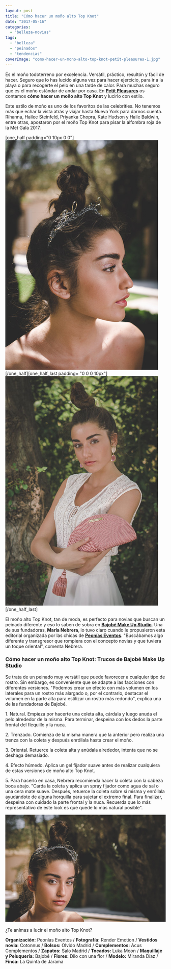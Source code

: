 ```yaml
---
layout: post
title: "Cómo hacer un moño alto Top Knot"
date: "2017-05-16"
categories: 
  - "belleza-novias"
tags: 
  - "belleza"
  - "peinados"
  - "tendencias"
coverImage: "como-hacer-un-mono-alto-top-knot-petit-pleasures-1.jpg"
---
```


Es el moño todoterreno por excelencia. Versátil, práctico, resultón y fácil de hacer. Seguro que lo has lucido alguna vez para hacer ejercicio, para ir a la playa o para recogerte el pelo en una tarde de calor. Para muchas seguro que es el moño estándar de andar por casa. En [**Petit Pleasures**](https://petitpleasures.com) os contamos **cómo hacer un** **moño alto Top Knot** y lucirlo con estilo.

Este estilo de moño es uno de los favoritos de las celebrities. No tenemos más que echar la vista atrás y viajar hasta Nueva York para darnos cuenta. Rihanna, Hailee Steinfeld, Priyanka Chopra, Kate Hudson y Haile Baldwin, entre otras, apostaron por el moño Top Knot para pisar la alfombra roja de la Met Gala 2017.

\[one\_half padding="0 10px 0 0"\]![cómo hacer un moño alto top knot](/images/como-hacer-un-mono-alto-top-knot-petit-pleasures-2.jpg)\[/one\_half\]\[one\_half\_last padding= "0 0 0 10px"\]![cómo hacer un moño alto top knot](/images/como-hacer-un-mono-alto-top-knot-petit-pleasures-3.jpg)\[/one\_half\_last\]

El moño alto Top Knot, tan de moda, es perfecto para novias que buscan un peinado diferente y eso lo saben de sobra en [**Bajobé Make Up Studio**](http://bajobe.com). Una de sus fundadoras, **María Nebrera**, lo tuvo claro cuando le propusieron esta editorial organizada por las chicas de [**Peonías Eventos**](http://www.peoniaseventos.com). "Buscábamos algo diferente y transgresor que rompiera con el concepto novias y que tuviera un toque oriental", comenta Nebrera.

### Cómo hacer un moño alto Top Knot: Trucos de Bajobé Make Up Studio

Se trata de un peinado muy versátil que puede favorecer a cualquier tipo de rostro. Sin embargo, es conveniente que se adapte a las facciones con diferentes versiones. "Podemos crear un efecto con más volumen en los laterales para un rostro más alargado o, por el contrario, destacar el volumen en la parte alta para estilizar un rostro más redondo", explica una de las fundadoras de Bajobé.

1\. Natural. Empieza por hacerte una coleta alta, cárdala y luego anuda el pelo alrededor de la misma. Para terminar, despeina con los dedos la parte frontal del flequillo y la nuca.

2\. Trenzado. Comienza de la misma manera que la anterior pero realiza una trenza con la coleta y después enróllala hasta crear el moño.

3\. Oriental. Retuerce la coleta alta y anúdala alrededor, intenta que no se deshaga demasiado.

4\. Efecto húmedo. Aplica un gel fijador suave antes de realizar cualquiera de estas versiones de moño alto Top Knot.

5\. Para hacerlo en casa, Nebrera recomienda hacer la coleta con la cabeza boca abajo. "Carda la coleta y aplica un spray fijador como agua de sal o una cera mate suave. Después, retuerce la coleta sobre sí misma y enróllala ayudándote de alguna horquilla para sujetar el extremo final. Para finalizar, despeina con cuidado la parte frontal y la nuca. Recuerda que lo más representativo de este look es que quede lo más natural posible".

![cómo hacer un moño alto top knot](/images/como-hacer-un-mono-alto-top-knot-petit-pleasures-4.jpg)

¿Te animas a lucir el moño alto Top Knot?

**Organización:** Peonías Eventos / **Fotografía:** Render Emotion / **Vestidos novia:** Cotonnus / **Bolsos:** Olvido Madrid / **Complementos:** Acus Complementos / **Zapatos:** Salo Madrid / **Tocados:** Luka Moon / **Maquillaje y Peluquería:** Bajobé / **Flores:** Dilo con una flor / **Modelo:** Miranda Díaz / **Finca:** La Quinta de Jarama
